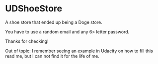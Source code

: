# UDShoeStore
A shoe store that ended up being a Doge store.

You have to use a random email and any 6> letter password.

Thanks for checking!

Out of topic: 
I remember seeing an example in Udacity on how to fill this read me, but I can not find it for the life of me.
